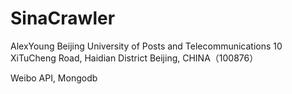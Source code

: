 SinaCrawler
===========

AlexYoung
Beijing University of Posts and Telecommunications
10 XiTuCheng Road, Haidian District
Beijing, CHINA（100876）

Weibo API, Mongodb

